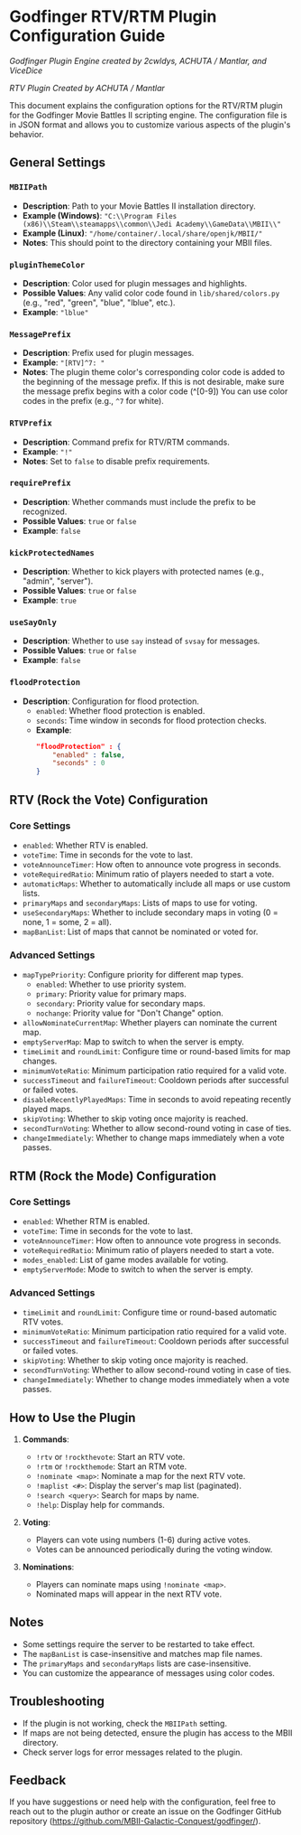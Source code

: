 # Godfinger RTV/RTM Plugin Configuration Guide

*Godfinger Plugin Engine created by 2cwldys, ACHUTA / Mantlar, and ViceDice*

*RTV Plugin Created by ACHUTA / Mantlar*

This document explains the configuration options for the RTV/RTM plugin for the Godfinger Movie Battles II scripting engine. The configuration file is in JSON format and allows you to customize various aspects of the plugin's behavior.

## General Settings

### `MBIIPath`
- **Description**: Path to your Movie Battles II installation directory.
- **Example (Windows)**: `"C:\\Program Files (x86)\\Steam\\steamapps\\common\\Jedi Academy\\GameData\\MBII\\"`
- **Example (Linux)**: `"/home/container/.local/share/openjk/MBII/"`
- **Notes**: This should point to the directory containing your MBII files.

### `pluginThemeColor`
- **Description**: Color used for plugin messages and highlights.
- **Possible Values**: Any valid color code found in `lib/shared/colors.py` (e.g., "red", "green", "blue", "lblue", etc.).
- **Example**: `"lblue"`

### `MessagePrefix`
- **Description**: Prefix used for plugin messages.
- **Example**: `"[RTV]^7: "`
- **Notes**: The plugin theme color's corresponding color code is added to the beginning of the message prefix. If this is not desirable, make sure the message prefix begins with a color code (^[0-9]) You can use color codes in the prefix (e.g., `^7` for white).

### `RTVPrefix`
- **Description**: Command prefix for RTV/RTM commands.
- **Example**: `"!"`
- **Notes**: Set to `false` to disable prefix requirements.

### `requirePrefix`
- **Description**: Whether commands must include the prefix to be recognized.
- **Possible Values**: `true` or `false`
- **Example**: `false`

### `kickProtectedNames`
- **Description**: Whether to kick players with protected names (e.g., "admin", "server").
- **Possible Values**: `true` or `false`
- **Example**: `true`

### `useSayOnly`
- **Description**: Whether to use `say` instead of `svsay` for messages.
- **Possible Values**: `true` or `false`
- **Example**: `false`

### `floodProtection`
- **Description**: Configuration for flood protection.
  - `enabled`: Whether flood protection is enabled.
  - `seconds`: Time window in seconds for flood protection checks.
  - **Example**:
    ```json
    "floodProtection" : {
        "enabled" : false,
        "seconds" : 0
    }
    ```

## RTV (Rock the Vote) Configuration

### Core Settings
- `enabled`: Whether RTV is enabled.
- `voteTime`: Time in seconds for the vote to last.
- `voteAnnounceTimer`: How often to announce vote progress in seconds.
- `voteRequiredRatio`: Minimum ratio of players needed to start a vote.
- `automaticMaps`: Whether to automatically include all maps or use custom lists.
- `primaryMaps` and `secondaryMaps`: Lists of maps to use for voting.
- `useSecondaryMaps`: Whether to include secondary maps in voting (0 = none, 1 = some, 2 = all).
- `mapBanList`: List of maps that cannot be nominated or voted for.

### Advanced Settings
- `mapTypePriority`: Configure priority for different map types.
  - `enabled`: Whether to use priority system.
  - `primary`: Priority value for primary maps.
  - `secondary`: Priority value for secondary maps.
  - `nochange`: Priority value for "Don't Change" option.
- `allowNominateCurrentMap`: Whether players can nominate the current map.
- `emptyServerMap`: Map to switch to when the server is empty.
- `timeLimit` and `roundLimit`: Configure time or round-based limits for map changes.
- `minimumVoteRatio`: Minimum participation ratio required for a valid vote.
- `successTimeout` and `failureTimeout`: Cooldown periods after successful or failed votes.
- `disableRecentlyPlayedMaps`: Time in seconds to avoid repeating recently played maps.
- `skipVoting`: Whether to skip voting once majority is reached.
- `secondTurnVoting`: Whether to allow second-round voting in case of ties.
- `changeImmediately`: Whether to change maps immediately when a vote passes.

## RTM (Rock the Mode) Configuration

### Core Settings
- `enabled`: Whether RTM is enabled.
- `voteTime`: Time in seconds for the vote to last.
- `voteAnnounceTimer`: How often to announce vote progress in seconds.
- `voteRequiredRatio`: Minimum ratio of players needed to start a vote.
- `modes_enabled`: List of game modes available for voting.
- `emptyServerMode`: Mode to switch to when the server is empty.

### Advanced Settings
- `timeLimit` and `roundLimit`: Configure time or round-based automatic RTV votes.
- `minimumVoteRatio`: Minimum participation ratio required for a valid vote.
- `successTimeout` and `failureTimeout`: Cooldown periods after successful or failed votes.
- `skipVoting`: Whether to skip voting once majority is reached.
- `secondTurnVoting`: Whether to allow second-round voting in case of ties.
- `changeImmediately`: Whether to change modes immediately when a vote passes.

## How to Use the Plugin

1. **Commands**:
   - `!rtv` or `!rockthevote`: Start an RTV vote.
   - `!rtm` or `!rockthemode`: Start an RTM vote.
   - `!nominate <map>`: Nominate a map for the next RTV vote.
   - `!maplist <#>`: Display the server's map list (paginated).
   - `!search <query>`: Search for maps by name.
   - `!help`: Display help for commands.

2. **Voting**:
   - Players can vote using numbers (1-6) during active votes.
   - Votes can be announced periodically during the voting window.

3. **Nominations**:
   - Players can nominate maps using `!nominate <map>`.
   - Nominated maps will appear in the next RTV vote.

## Notes

- Some settings require the server to be restarted to take effect.
- The `mapBanList` is case-insensitive and matches map file names.
- The `primaryMaps` and `secondaryMaps` lists are case-insensitive.
- You can customize the appearance of messages using color codes.

## Troubleshooting

- If the plugin is not working, check the `MBIIPath` setting.
- If maps are not being detected, ensure the plugin has access to the MBII directory.
- Check server logs for error messages related to the plugin.

## Feedback

If you have suggestions or need help with the configuration, feel free to reach out to the plugin author or create an issue on the Godfinger GitHub repository (https://github.com/MBII-Galactic-Conquest/godfinger/).